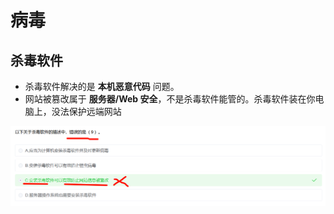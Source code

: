 # 病毒

## 杀毒软件

- 杀毒软件解决的是 **本机恶意代码** 问题。
- 网站被篡改属于 **服务器/Web 安全**，不是杀毒软件能管的。杀毒软件装在你电脑上，没法保护远端网站

![image-20250904203035807](../../img/image-20250904203035807.png)

